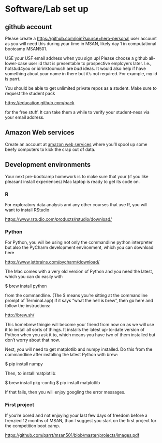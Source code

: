 # Software/Lab set up

## github account

Please create a https://github.com/join?source=hero-personal user account as you will need this during your time in MSAN, likely day 1 in computational bootcamp MSAN501. 

USE your USF email address when you sign up!  Please choose a github all-lower-case user id that is presentable to prospective employers later. I.e., hotstud4you or idrinktoomuch are *bad* ideas. It would also help if have something about your name in there but it’s not required.  For example, my id is parrt. 

You should be able to get unlimited private repos as a student.  Make sure to request the student pack 

https://education.github.com/pack

for the free stuff. It can take them a while to verify your student-ness via your email address. 

##  Amazon Web services

Create an account at [amazon web services](http://aws.amazon.com) where you’ll spool up some beefy computers to kick the crap out of data.

## Development environments

Your next pre-bootcamp homework is to make sure that your (if you like pleasant install experiences) Mac laptop is ready to get its code on. 

### R

For exploratory data analysis and any other courses that use R, you will want to install RStudio

https://www.rstudio.com/products/rstudio/download/

### Python

For Python, you will be using not only the commandline python interpreter but also the PyCharm development environment, which you can download here

https://www.jetbrains.com/pycharm/download/

The Mac comes with a very old version of Python and you need the latest, which you can do easily with

$ brew install python

from the commandline. (The $ means you’re sitting at the commandline prompt of Terminal.app) if it says “what the hell is brew”, then go here and follow the instructions:

http://brew.sh/

This homebrew thingie will become your friend from now on as we will use it to install all sorts of things. It installs the latest up-to-date version of Python when you ask it to, which means you have two of them installed but don’t worry about that now. 

Next, you will need to get matplotlib and numpy installed. Do this from the commandline after installing the latest Python with brew:

$ pip install numpy

Then, to install matplotlib:

$ brew install pkg-config
$ pip install matplotlib

If that fails, then you will enjoy googling the error messages.

### First project

If you’re bored and not enjoying your last few days of freedom before a frenzied 12 months of MSAN, than I suggest you start on the first project for the competition boot camp.

https://github.com/parrt/msan501/blob/master/projects/images.pdf